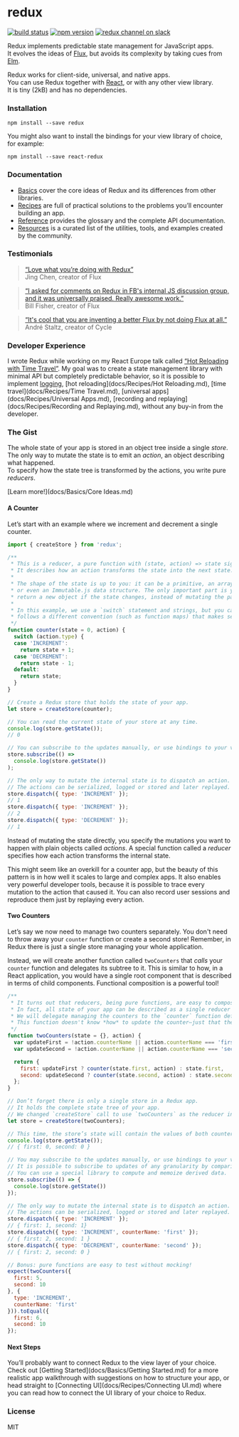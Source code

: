 redux
=========================

[![build status](https://img.shields.io/travis/gaearon/redux/master.svg?style=flat-square)](https://travis-ci.org/gaearon/redux)
[![npm version](https://img.shields.io/npm/v/redux.svg?style=flat-square)](https://www.npmjs.com/package/redux)
[![redux channel on slack](https://img.shields.io/badge/slack-redux@reactiflux-61DAFB.svg?style=flat-square)](http://www.reactiflux.com)

Redux implements predictable state management for JavaScript apps.  
It evolves the ideas of [Flux](https://facebook.github.io/flux), but avoids its complexity by taking cues from [Elm](elm-lang.org/guide/architecture).

Redux works for client-side, universal, and native apps.  
You can use Redux together with [React](https://facebook.github.io/react/), or with any other view library.  
It is tiny (2kB) and has no dependencies.

### Installation

```
npm install --save redux
```

You might also want to install the bindings for your view library of choice, for example:

```
npm install --save react-redux
```

### Documentation

* [Basics](docs/Basics) cover the core ideas of Redux and its differences from other libraries.
* [Recipes](docs/Recipes) are full of practical solutions to the problems you’ll encounter building an app.
* [Reference](docs/Reference) provides the glossary and the complete API documentation.
* [Resources](docs/Resources) is a curated list of the utilities, tools, and examples created by the community.

### Testimonials

>[“Love what you’re doing with Redux”](https://twitter.com/jingc/status/616608251463909376)  
>Jing Chen, creator of Flux

>[“I asked for comments on Redux in FB's internal JS discussion group, and it was universally praised. Really awesome work.”](https://twitter.com/fisherwebdev/status/616286955693682688)  
>Bill Fisher, creator of Flux

>[“It's cool that you are inventing a better Flux by not doing Flux at all.”](https://twitter.com/andrestaltz/status/616271392930201604)  
>André Staltz, creator of Cycle

### Developer Experience

I wrote Redux while working on my React Europe talk called [“Hot Reloading with Time Travel”](https://www.youtube.com/watch?v=xsSnOQynTHs). My goal was to create a state management library with minimal API but completely predictable behavior, so it is possible to implement [logging](docs/Recipes/Logging.md), [hot reloading](docs/Recipes/Hot Reloading.md), [time travel](docs/Recipes/Time Travel.md), [universal apps](docs/Recipes/Universal Apps.md), [recording and replaying](docs/Recipes/Recording and Replaying.md), without any buy-in from the developer.

### The Gist

The whole state of your app is stored in an object tree inside a single *store*.  
The only way to mutate the state is to emit an *action*, an object describing what happened.  
To specify how the state tree is transformed by the actions, you write pure *reducers*.

[Learn more!](docs/Basics/Core Ideas.md)

#### A Counter

Let’s start with an example where we increment and decrement a single counter.

```js
import { createStore } from 'redux';

/**
 * This is a reducer, a pure function with (state, action) => state signature.
 * It describes how an action transforms the state into the next state.
 *
 * The shape of the state is up to you: it can be a primitive, an array, an object,
 * or even an Immutable.js data structure. The only important part is you should
 * return a new object if the state changes, instead of mutating the parameter.
 *
 * In this example, we use a `switch` statement and strings, but you can use a helper that
 * follows a different convention (such as function maps) that makes sense for your project.
 */
function counter(state = 0, action) {
  switch (action.type) {
  case 'INCREMENT':
    return state + 1;
  case 'DECREMENT':
    return state - 1;
  default:
    return state;
  }
}

// Create a Redux store that holds the state of your app.
let store = createStore(counter);

// You can read the current state of your store at any time.
console.log(store.getState());
// 0

// You can subscribe to the updates manually, or use bindings to your view layer.
store.subscribe(() =>
  console.log(store.getState())
);

// The only way to mutate the internal state is to dispatch an action.
// The actions can be serialized, logged or stored and later replayed.
store.dispatch({ type: 'INCREMENT' });
// 1
store.dispatch({ type: 'INCREMENT' });
// 2
store.dispatch({ type: 'DECREMENT' });
// 1
```

Instead of mutating the state directly, you specify the mutations you want to happen with plain objects called *actions*. A special function called a *reducer* specifies how each action transforms the internal state.

This might seem like an overkill for a counter app, but the beauty of this pattern is in how well it scales to large and complex apps. It also enables very powerful developer tools, because it is possible to trace every mutation to the action that caused it. You can also record user sessions and reproduce them just by replaying every action.

#### Two Counters

Let’s say we now need to manage two counters separately. You don't need to throw away your `counter` function or create a second store! Remember, in Redux there is just a single store managing your whole application.

Instead, we will create another function called `twoCounters` that *calls* your `counter` function and delegates its subtree to it. This is similar to how, in a React application, you would have a single root component that is described in terms of child components. Functional composition is a powerful tool!

```js
/**
 * It turns out that reducers, being pure functions, are easy to compose.
 * In fact, all state of your app can be described as a single reducer calling other reducers.
 * We will delegate managing the counters to the `counter` function defined in the previous example.
 * This function doesn't know *how* to update the counter—just that there are two counters!
 */
function twoCounters(state = {}, action) {
  var updateFirst = !action.counterName || action.counterName === 'first';
  var updateSecond = !action.counterName || action.counterName === 'second';

  return {
    first: updateFirst ? counter(state.first, action) : state.first,
    second: updateSecond ? counter(state.second, action) : state.second
  };
}

// Don’t forget there is only a single store in a Redux app.
// It holds the complete state tree of your app.
// We changed `createStore` call to use `twoCounters` as the reducer instead of `counter`.
let store = createStore(twoCounters);

// This time, the store’s state will contain the values of both counters!
console.log(store.getState());
// { first: 0, second: 0 }

// You may subscribe to the updates manually, or use bindings to your view layer.
// It is possible to subscribe to updates of any granularity by comparing references.
// You can use a special library to compute and memoize derived data.
store.subscribe(() => {
  console.log(store.getState())
});

// The only way to mutate the internal state is to dispatch an action.
// The actions can be serialized, logged or stored and later replayed.
store.dispatch({ type: 'INCREMENT' });
// { first: 1, second: 1}
store.dispatch({ type: 'INCREMENT', counterName: 'first' });
// { first: 2, second: 1 }
store.dispatch({ type: 'DECREMENT', counterName: 'second' });
// { first: 2, second: 0 }

// Bonus: pure functions are easy to test without mocking!
expect(twoCounters({
  first: 5,
  second: 10
}, {
  type: 'INCREMENT',
  counterName: 'first'
})).toEqual({
  first: 6,
  second: 10
});
```

#### Next Steps

You’ll probably want to connect Redux to the view layer of your choice. Check out [Getting Started](docs/Basics/Getting Started.md) for a more realistic app walkthrough with suggestions on how to structure your app, or head straight to [Connecting UI](docs/Recipes/Connecting UI.md) where you can read how to connect the UI library of your choice to Redux.

### License

MIT
